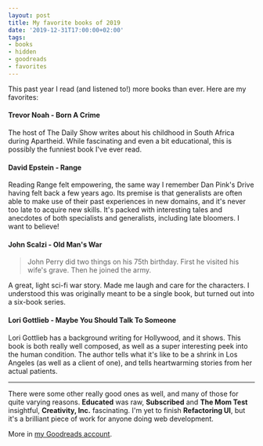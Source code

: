 ```yaml
---
layout: post
title: My favorite books of 2019
date: '2019-12-31T17:00:00+02:00'
tags:
- books
- hidden
- goodreads
- favorites
---
```


This past year I read (and listened to!) more books than ever. Here are my favorites:

#### Trevor Noah - Born A Crime

The host of The Daily Show writes about his childhood in South Africa during Apartheid. While fascinating and even a bit educational, this is possibly the funniest book I've ever read.

#### David Epstein - Range

Reading Range felt empowering, the same way I remember Dan Pink's Drive having felt back a few years ago. Its premise is that generalists are often able to make use of their past experiences in new domains, and  it's never too late to acquire new skills. It's packed with interesting tales and anecdotes of both specialists and generalists, including late bloomers. I want to believe!

#### John Scalzi - Old Man's War

> John Perry did two things on his 75th birthday. First he visited his wife's grave. Then he joined the army.

A great, light sci-fi war story. Made me laugh and care for the characters. I understood this was originally meant to be a single book, but turned out into a six-book series.

#### Lori Gottlieb - Maybe You Should Talk To Someone

Lori Gottlieb has a background writing for Hollywood, and it shows. This book is both really well composed, as well as a super interesting peek into the human condition. The author tells what it's like to be a shrink in Los Angeles (as well as a client of one), and tells heartwarming stories from her actual patients.

---

There were some other really good ones as well, and many of those for quite varying reasons. **Educated** was raw, **Subscribed** and **The Mom Test** insightful, **Creativity, Inc.** fascinating. I'm yet to finish **Refactoring UI**, but it's a brilliant piece of work for anyone doing web development.

More in [my Goodreads account](https://www.goodreads.com/user/show/1011336-mike-arvela).
